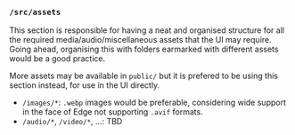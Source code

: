 ### `/src/assets`

This section is responsible for having a neat and organised structure for all the required media/audio/miscellaneous assets that the UI may require. Going ahead, organising this with folders earmarked with different assets would be a good practice.

More assets may be available in `public/` but it is prefered to be using this section instead, for use in the UI directly.

- `/images/*`: `.webp` images would be preferable, considering wide support in the face of Edge not supporting `.avif` formats.
- `/audio/*`, `/video/*`, ...: TBD
